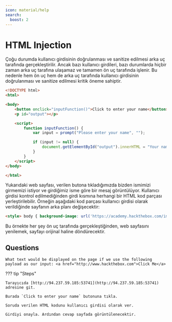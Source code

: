 ```yaml
---
icon: material/help
search:
  boost: 2
---
```


# HTML Injection

Çoğu durumda kullanıcı girdisinin doğrulanması ve sanitize edilmesi arka uç tarafında gerçekleştirilir. Ancak bazı kullanıcı girdileri, bazı durumlarda hiçbir zaman arka uç tarafına ulaşamaz ve tamamen ön uç tarafında işlenir. Bu nedenle hem ön uç hem de arka uç tarafında kullanıcı girdisinin doğrulanması ve sanitize edilmesi kritik öneme sahiptir.

```html title="index.html" linenums="1"
<!DOCTYPE html>
<html>

<body>
    <button onclick="inputFunction()">Click to enter your name</button>
    <p id="output"></p>

    <script>
        function inputFunction() {
            var input = prompt("Please enter your name", "");

            if (input != null) {
                document.getElementById("output").innerHTML = "Your name is " + input;
            }
        }
    </script>
</body>

</html>
```

Yukarıdaki web sayfası, verilen butona tıkladığımızda bizden ismimizi girmemizi istiyor ve girdiğimiz isme göre bir mesaj görüntülüyor. Kullanıcı girdisi kontrol edilmediğinden girdi kısmına herhangi bir HTML kod parçası yerleştirilebilir. Örneğin aşağıdaki kod parçası kullanıcı girdisi olarak verildiğinde sayfanın arka planı değişecektir:

```html
<style> body { background-image: url('https://academy.hackthebox.com/images/logo.svg'); } </style>
```

Bu örnekte her şey ön uç tarafında gerçekleştiğinden, web sayfasını yenilemek, sayfayı orijinal haline döndürecektir.

## Questions

```text
What text would be displayed on the page if we use the following payload as our input: <a href="http://www.hackthebox.com">Click Me</a>
```

??? tip "Steps"

    Tarayıcıda [http://94.237.59.185:53741](http://94.237.59.185:53741) adresine git.

    Burada `Click to enter your name` butonuna tıkla.

    Soruda verilen HTML kodunu kullanıcı girdisi olarak ver.

    Girdiyi onayla. Ardından cevap sayfada görüntülenecektir.
